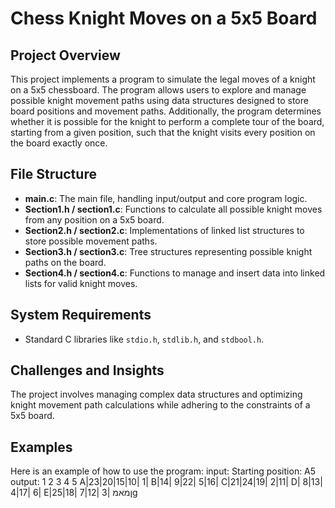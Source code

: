 
# Chess Knight Moves on a 5x5 Board

## Project Overview
This project implements a program to simulate the legal moves of a knight on a 5x5 chessboard. The program allows users to explore and manage possible knight movement paths using data structures designed to store board positions and movement paths. Additionally, the program determines whether it is possible for the knight to perform a complete tour of the board, starting from a given position, such that the knight visits every position on the board exactly once.
## File Structure
- **main.c**: The main file, handling input/output and core program logic.
- **Section1.h / section1.c**: Functions to calculate all possible knight moves from any position on a 5x5 board.
- **Section2.h / section2.c**: Implementations of linked list structures to store possible movement paths.
- **Section3.h / section3.c**: Tree structures representing possible knight paths on the board.
- **Section4.h / section4.c**: Functions to manage and insert data into linked lists for valid knight moves.

## System Requirements
- Standard C libraries like `stdio.h`, `stdlib.h`, and `stdbool.h`.

## Challenges and Insights
The project involves managing complex data structures and optimizing knight movement path calculations while adhering to the constraints of a 5x5 board.

## Examples
Here is an example of how to use the program:
input:
Starting position: A5
output:
   1  2  3  4  5
A|23|20|15|10| 1|
B|14| 9|22| 5|16|
C|21|24|19| 2|11|
D| 8|13| 4|17| 6|
E|25|18| 7|12| 3|
ןמאמg


